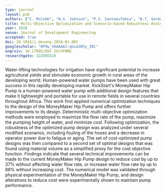 ```yaml
---
type: journal
layout: pub
authors: ["C. McComb", "N.G. Johnson", "P.S. Santaeufemia", "B.T. Gorman", "B. Kolste", "A. Mobley", "K. Shimada"]
title: Multi-Objective Optimization and Scenario-based Robustness Analysis of the Moneymaker Hip Pump
year: 2018
venue: Journal of Development Engineering
accepted: true
doi: 10.1016/j.deveng.2018.01.001
googlescholar: "0P9w_S0AAAAJ:qUcmZB5y_30C"
engrxiv: 10.17605/OSF.IO/VFWME
researchgate: 322505518
---
```

Water-lifting technologies for irrigation have significant potential to increase agricultural yields and stimulate economic growth in rural areas of the developing world. Human-powered water pumps have been used with great success in this rapidly developing market. KickStart's MoneyMaker Hip Pump is a human-powered water pump with additional design features that make it lightweight and portable for use in remote fields in several countries throughout Africa. This work first applied numerical optimization techniques to the design of the MoneyMaker Hip Pump and offers further improvements to its design. Deterministic multi-objective optimization methods were employed to maximize the flow rate of the pump, maximize the pumping height of water, and minimize cost. Following optimization, the robustness of the optimized pump design was analyzed under several modified scenarios, including fouling of the hoses and a decrease in operator power due to fatigue or aging. The set of cost-optimized pump designs was then compared to a second set of optimal designs that was found using material volume as a simplified proxy for the cost objective function. Findings indicate that several technical improvements can be made to the current MoneyMaker Hip Pump design to reduce cost by up to 37% without affecting water flow rate, or increase water flow rate by up to 88% without increasing cost. The numerical model was validated through physical experimentation of the MoneyMaker Hip Pump, and design alterations to reduce cost were experimentally shown to maintain pump performance.
